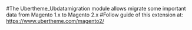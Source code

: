 #The Ubertheme_Ubdatamigration module allows migrate some important data from Magento 1.x to Magento 2.x
#Follow guide of this extension at: https://www.ubertheme.com/magento2/


 